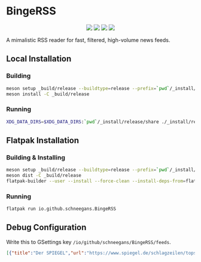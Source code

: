 <!--
SPDX-FileCopyrightText: Simon Schneegans <code@simonschneegans.de>
SPDX-License-Identifier: CC-BY-4.0
-->

# BingeRSS

<p align="center">
<a href="https://github.com/Schneegans/binge-rss/actions"><img src="https://github.com/Schneegans/binge-rss/workflows/Checks/badge.svg?branch=main" /></a>
<!-- <a href="https://api.reuse.software/info/github.com/Schneegans/binge-rss"><img src="https://api.reuse.software/badge/github.com/Schneegans/binge-rss" /></a> -->
<a href="LICENSE"><img src="https://img.shields.io/badge/License-MIT-blue.svg?labelColor=303030" /></a>
<a href="scripts/cloc.sh"><img src="https://img.shields.io/endpoint?url=https://gist.githubusercontent.com/Schneegans/981cc7accc7d037aa35d2e0dbbf16632/raw/loc.json" /></a>
<a href="scripts/cloc.sh"><img src="https://img.shields.io/endpoint?url=https://gist.githubusercontent.com/Schneegans/981cc7accc7d037aa35d2e0dbbf16632/raw/comments.json" /></a>
</p>

A mimalistic RSS reader for fast, filtered, high-volume news feeds.

## Local Installation

### Building

```bash
meson setup _build/release --buildtype=release --prefix=`pwd`/_install/release
meson install -C _build/release
```

### Running

```bash
XDG_DATA_DIRS=$XDG_DATA_DIRS:`pwd`/_install/release/share ./_install/release/bin/binge-rss
```

## Flatpak Installation

### Building & Installing

```bash
meson setup _build/release --buildtype=release --prefix=`pwd`/_install/release
meson dist -C _build/release
flatpak-builder --user --install --force-clean --install-deps-from=flathub _repo tools/io.github.schneegans.BingeRSS.json
```

### Running

```bash
flatpak run io.github.schneegans.BingeRSS
```

## Debug Configuration

Write this to GSettings key `/io/github/schneegans/BingeRSS/feeds`.

```json
[{"title":"Der SPIEGEL","url":"https://www.spiegel.de/schlagzeilen/tops/index.rss","viewed":"2022-10-09 16:06:14 UTC","filter":[]},{"title":"Unixporn","url":"http://reddit.com/r/unixporn/new/.rss?sort=new","viewed":"2022-10-09 16:06:14 UTC","filter":[]},{"title":"Forschung Aktuell","url":"https://www.deutschlandfunk.de/forschung-aktuell-104.xml","viewed":"2022-10-09 16:06:14 UTC","filter":[]},{"title":"Linux","url":"http://reddit.com/r/linux/new/.rss?sort=new","viewed":"2022-10-09 16:06:14 UTC","filter":[]},{"title":"GNOME","url":"http://reddit.com/r/gnome/new/.rss?sort=new","viewed":"2022-10-09 16:06:14 UTC","filter":[]},{"title":"OMG Ubuntu","url":"https://omgubuntu.co.uk/feed","viewed":"2022-10-09 16:06:14 UTC","filter":[]},{"title":"Blendernation","url":"https://www.blendernation.com/feed/","viewed":"2022-10-09 16:06:14 UTC","filter":[]},{"title":"The Verge","url":"https://www.theverge.com/rss/index.xml","viewed":"2022-10-09 16:06:14 UTC","filter":[]},{"title":"Ars Technica","url":"https://feeds.arstechnica.com/arstechnica/features","viewed":"2022-10-09 16:06:14 UTC","filter":[]},{"title":"Hacker News","url":"https://news.ycombinator.com/rss","viewed":"2022-10-09 16:06:14 UTC","filter":[]},{"title":"Vulnerabilities","url":"https://nvd.nist.gov/feeds/xml/cve/misc/nvd-rss-analyzed.xml","viewed":"2022-10-09 16:06:14 UTC","filter":[]}]
```